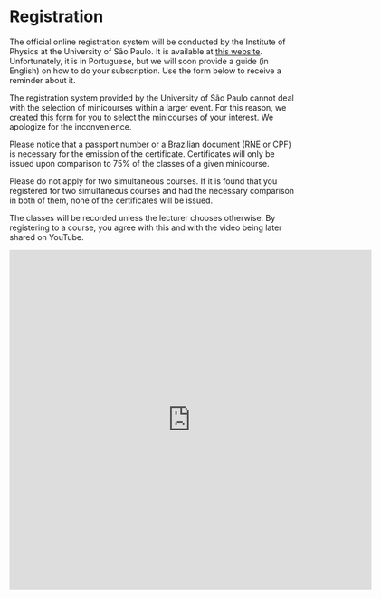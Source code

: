 # Registration

The official online registration system will be conducted by the Institute of Physics at the University of São Paulo. It is available at [this website](https://uspdigital.usp.br/apolo/inscricaoPublicaFormTurmaListar?codund=43&codcurceu=430400057&codedicurceu=24001&numseqofeedi=1&oriins=W). Unfortunately, it is in Portuguese, but we will soon provide a guide (in English) on how to do your subscription. Use the form below to receive a reminder about it. 

The registration system provided by the University of São Paulo cannot deal with the selection of minicourses within a larger event. For this reason, we created [this form](https://forms.gle/mvNoXsiyR5Z2TtfQ6) for you to select the minicourses of your interest. We apologize for the inconvenience.

Please notice that a passport number or a Brazilian document (RNE or CPF) is necessary for the emission of the certificate. Certificates will only be issued upon comparison to 75% of the classes of a given minicourse. 

Please do not apply for two simultaneous courses. If it is found that you registered for two simultaneous courses and had the necessary comparison in both of them, none of the certificates will be issued.

The classes will be recorded unless the lecturer chooses otherwise. By registering to a course, you agree with this and with the video being later shared on YouTube. 

<iframe src="https://docs.google.com/forms/d/e/1FAIpQLSezYedk0_Odr30i21Pu58MEYHWkdPP1VJpJEXz9Id91ENH_-w/viewform?embedded=true" width="640" height="600" frameborder="0" marginheight="0" marginwidth="0">Loading…</iframe>
